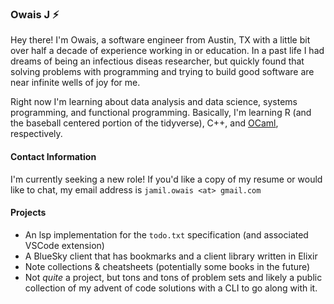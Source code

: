 ### Owais J :zap:

Hey there! I'm Owais, a software engineer from Austin, TX with a little bit
over half a decade of experience working in or education. In a past life I
had dreams of being an infectious diseas researcher, but quickly found that
solving problems with programming and trying to build good software are near
infinite wells of joy for me.

Right now I'm learning about data analysis and data science, systems programming,
and functional programming. Basically, I'm learning R (and the baseball centered
portion of the tidyverse), C++, and [OCaml](https://cs3110.github.io/textbook/cover.html),
respectively.

#### Contact Information

I'm currently seeking a new role! If you'd like a copy of my resume or would like
to chat, my email address is `jamil.owais <at> gmail.com`

#### Projects

- An lsp implementation for the `todo.txt` specification
  (and associated VSCode extension)
- A BlueSky client that has bookmarks and a client library written in Elixir
- Note collections & cheatsheets (potentially some books in the future)
- Not *quite* a project, but tons and tons of problem sets and likely a public
  collection of my advent of code solutions with a CLI to go along with it.
